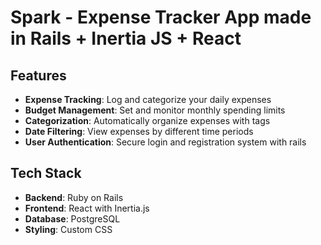 # Spark - Expense Tracker App made in Rails + Inertia JS + React

## Features

- **Expense Tracking**: Log and categorize your daily expenses
- **Budget Management**: Set and monitor monthly spending limits
- **Categorization**: Automatically organize expenses with tags
- **Date Filtering**: View expenses by different time periods
- **User Authentication**: Secure login and registration system with rails

## Tech Stack

- **Backend**: Ruby on Rails
- **Frontend**: React with Inertia.js
- **Database**: PostgreSQL
- **Styling**: Custom CSS 

